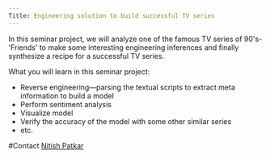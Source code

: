 ```yaml
---
Title: Engineering solution to build successful TV series
---
```


In this seminar project, we will analyze one of the famous TV series of 90's- 'Friends' to make some interesting engineering inferences and finally synthesize a recipe for a successful TV series.

What you will learn in this seminar project:

- Reverse engineering&mdash;parsing the textual scripts to extract meta information to build a model
- Perform sentiment analysis
- Visualize model
- Verify the accuracy of the model with some other similar series
-  etc.

#Contact
[Nitish Patkar](%base_url%/staff/NitishPatkar)
